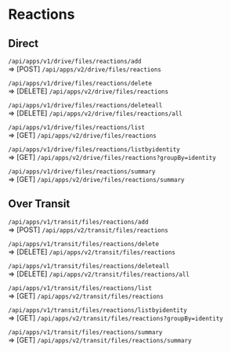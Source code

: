 # Reactions

## Direct

`/api/apps/v1/drive/files/reactions/add`\
=> [POST] `/api/apps/v2/drive/files/reactions`

`/api/apps/v1/drive/files/reactions/delete`\
=> [DELETE] `/api/apps/v2/drive/files/reactions`

`/api/apps/v1/drive/files/reactions/deleteall`\
=> [DELETE] `/api/apps/v2/drive/files/reactions/all`

`/api/apps/v1/drive/files/reactions/list`\
=> [GET] `/api/apps/v2/drive/files/reactions`

`/api/apps/v1/drive/files/reactions/listbyidentity`\
=> [GET] `/api/apps/v2/drive/files/reactions?groupBy=identity`

`/api/apps/v1/drive/files/reactions/summary`\
=> [GET] `/api/apps/v2/drive/files/reactions/summary`

## Over Transit

`/api/apps/v1/transit/files/reactions/add`\
=> [POST] `/api/apps/v2/transit/files/reactions`

`/api/apps/v1/transit/files/reactions/delete`\
=> [DELETE] `/api/apps/v2/transit/files/reactions`

`/api/apps/v1/transit/files/reactions/deleteall`\
=> [DELETE] `/api/apps/v2/transit/files/reactions/all`

`/api/apps/v1/transit/files/reactions/list`\
=> [GET] `/api/apps/v2/transit/files/reactions`

`/api/apps/v1/transit/files/reactions/listbyidentity`\
=> [GET] `/api/apps/v2/transit/files/reactions?groupBy=identity`

`/api/apps/v1/transit/files/reactions/summary`\
=> [GET] `/api/apps/v2/transit/files/reactions/summary`
